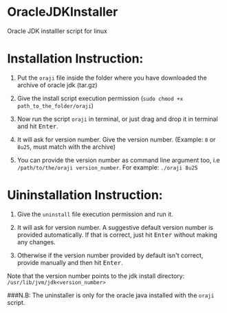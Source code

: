 OracleJDKInstaller
==================

Oracle JDK installler script for linux

Installation Instruction:
=========================

1. Put the `oraji` file inside the folder where you have downloaded the archive of oracle jdk (tar.gz)

2. Give the install script execution permission (`sudo chmod +x path_to_the_folder/oraji`)

3. Now run the script `oraji` in terminal, or just drag and drop it in terminal and hit <kbd>Enter</kbd>.

4. It will ask for version number. Give the version number. (Example: `8` or `8u25`, must match with the archive)

5. You can provide the version number as command line argument too, i.e `/path/to/the/oraji version_number`. For example: `./oraji 8u25`

Uininstallation Instruction:
============================

1. Give the `uninstall` file execution permission and run it.

2. It will ask for version number. A suggestive default version number is provided automatically. If that is correct, just hit <kbd>Enter</kbd> without making any changes.

3. Otherwise if the  version number provided by default isn't correct, provide manually and then hit <kbd>Enter</kbd>.

Note that the version number points to the jdk install directory: `/usr/lib/jvm/jdk<version_number>`

###N.B: The uninstaller is only for the oracle java installed with the `oraji` script.
